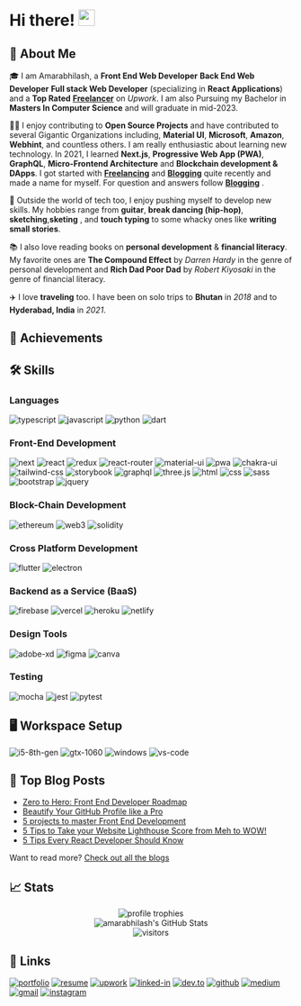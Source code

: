 # Hi there! <img src="https://media.giphy.com/media/hvRJCLFzcasrR4ia7z/giphy.gif" width="29px" height="29px">

## 🚀 About Me

🎓 I am Amarabhilash, a **Front End Web Developer** **Back End Web Developer** **Full stack Web Developer** (specializing in **React Applications**) and a **Top Rated** [**Freelancer**](https://www.upwork.com/freelancers/~01fb401eb70bb1c84e) on _Upwork_. I am also Pursuing my Bachelor in **Masters In Computer   Science** and will graduate in mid-2023.

👨‍💻 I enjoy contributing to **Open Source Projects** and have contributed to several Gigantic Organizations including, **Material UI**, **Microsoft**, **Amazon**, **Webhint**, and countless others. I am really enthusiastic about learning new technology. In 2021, I learned **Next.js**, **Progressive Web App (PWA)**, **GraphQL**, **Micro-Frontend Architecture** and **Blockchain development & DApps**. I got started with [**Freelancing**](https://www.upwork.com/freelancers/~01c12e516ee1d35044) and [**Blogging**](https://dev.to/amarabhilash)  quite recently and made a name for myself. For question and answers follow [**Blogging**](https://www.quora.com/amarabhilash) .

🎸 Outside the world of tech too, I enjoy pushing myself to develop new skills. My hobbies range from **guitar**, **break dancing (hip-hop)**, **sketching**,**sketing** , and **touch typing** to some whacky ones like **writing small stories**.

📚 I also love reading books on **personal development** & **financial literacy**. My favorite ones are **The Compound Effect** by _Darren Hardy_ in the genre of personal development and **Rich Dad Poor Dad** by _Robert Kiyosaki_ in the genre of financial literacy.

✈️ I love **traveling** too. I have been on solo trips to **Bhutan** in _2018_ and to **Hyderabad, India** in _2021_.

## 🏅 Achievements



## 🛠️ Skills

### Languages

![typescript](https://img.shields.io/badge/TypeScript-3178C6?style=for-the-badge&logo=typescript&logoColor=white)
![javascript](https://img.shields.io/badge/JavaScript-323330?style=for-the-badge&logo=javascript&logoColor=F7DF1E)
![python](https://img.shields.io/badge/Python-3776AB?style=for-the-badge&logo=python&logoColor=white)
![dart](https://img.shields.io/badge/Dart-28B6F6?style=for-the-badge&logo=dart&logoColor=white)

### Front-End Development

![next](https://img.shields.io/badge/Next-000000?style=for-the-badge&logo=nextdotjs&logoColor=FFFFFF)
![react](https://img.shields.io/badge/React-20232A?style=for-the-badge&logo=react&logoColor=61DAFB)
![redux](https://img.shields.io/badge/Redux-593D88?style=for-the-badge&logo=redux&logoColor=white)
![react-router](https://img.shields.io/badge/React_Router-CA4245?style=for-the-badge&logo=react-router&logoColor=white)
![material-ui](https://img.shields.io/badge/Material_UI-0081CB?style=for-the-badge&logo=mui&logoColor=white)
![pwa](https://img.shields.io/badge/Progressive_Web_App-4285F4?style=for-the-badge&logo=googlechrome&logoColor=white)
![chakra-ui](https://img.shields.io/badge/Chakra_UI-319795?style=for-the-badge&logo=chakra-ui&logoColor=white)
![tailwind-css](https://img.shields.io/badge/tailwind_css-06B6D4?style=for-the-badge&logo=tailwind-css&logoColor=white)
![storybook](https://img.shields.io/badge/storybook-FF4785?style=for-the-badge&logo=storybook&logoColor=white)
![graphql](https://img.shields.io/badge/GraphQL-E434AA?style=for-the-badge&logo=graphql&logoColor=white)
![three.js](https://img.shields.io/badge/Three.js-000000?style=for-the-badge&logo=three.js&logoColor=white)
![html](https://img.shields.io/badge/HTML5-E34F26?style=for-the-badge&logo=html5&logoColor=white)
![css](https://img.shields.io/badge/CSS3-1572B6?style=for-the-badge&logo=css3&logoColor=white)
![sass](https://img.shields.io/badge/SASS-CC6699?style=for-the-badge&logo=sass&logoColor=white)
![bootstrap](https://img.shields.io/badge/Bootstrap-563D7C?style=for-the-badge&logo=bootstrap&logoColor=white)
![jquery](https://img.shields.io/badge/jQuery-0769AD?style=for-the-badge&logo=jquery&logoColor=white)

### Block-Chain Development

![ethereum](https://img.shields.io/badge/Ethereum-3C3C3D?style=for-the-badge&logo=ethereum&logoColor=white)
![web3](https://img.shields.io/badge/Web_3-F16822?style=for-the-badge&logo=web3.js&logoColor=white)
![solidity](https://img.shields.io/badge/Solidity-363636?style=for-the-badge&logo=solidity&logoColor=white)

### Cross Platform Development

![flutter](https://img.shields.io/badge/Flutter-28B6F6?style=for-the-badge&logo=flutter&logoColor=white)
![electron](https://img.shields.io/badge/Electron-2C2E3B?style=for-the-badge&logo=electron&logoColor=white)

### Backend as a Service (BaaS)

![firebase](https://img.shields.io/badge/Firebase-ffaa00?style=for-the-badge&logo=Firebase&logoColor=white)
![vercel](https://img.shields.io/badge/Vercel-000000?style=for-the-badge&logo=Vercel&logoColor=white)
![heroku](https://img.shields.io/badge/Heroku-430098?style=for-the-badge&logo=heroku&logoColor=white)
![netlify](https://img.shields.io/badge/Netlify-00C7B7?style=for-the-badge&logo=netlify&logoColor=white)

### Design Tools

![adobe-xd](https://img.shields.io/badge/adobe_xd-470137?style=for-the-badge&logo=adobe-xd&logoColor=white)
![figma](https://img.shields.io/badge/figma-000000?style=for-the-badge&logo=figma&logoColor=white)
![canva](https://img.shields.io/badge/canva-00C4CC?style=for-the-badge&logo=canva&logoColor=white)

### Testing

![mocha](https://img.shields.io/badge/Mocha-8D6748?style=for-the-badge&logo=mocha&logoColor=white)
![jest](https://img.shields.io/badge/Jest-C21325?style=for-the-badge&logo=jest&logoColor=white)
![pytest](https://img.shields.io/badge/Pytest-3776AB?style=for-the-badge&logo=python&logoColor=white)

## 🖥️ Workspace Setup

![i5-8th-gen](https://img.shields.io/badge/Intel-Core_i5_8th-0071C5?style=for-the-badge&logo=intel&logoColor=white)
![gtx-1060](https://img.shields.io/badge/NVIDIA-GTX_1060-76B900?style=for-the-badge&logo=nvidia&logoColor=white)
![windows](https://img.shields.io/badge/Windows_10-0078D6?style=for-the-badge&logo=windows&logoColor=white)
![vs-code](https://img.shields.io/badge/VS_Code-007ACC?style=for-the-badge&logo=Visual-Studio-Code&logoColor=white)

## 📝 Top Blog Posts

-   [Zero to Hero: Front End Developer Roadmap](https://dev.to/amarabhilash/front-end-developer-roadmap-zero-to-hero-4pkf)
-   [Beautify Your GitHub Profile like a Pro](https://dev.to/amarabhilash/beautify-your-github-profile-like-a-pro-5093)
-   [5 projects to master Front End Development](https://dev.to/amarabhilash/5-projects-to-master-front-end-development-57p)
-   [5 Tips to Take your Website Lighthouse Score from Meh to WOW!](https://dev.to/amarabhilash/5-tips-to-take-your-website-lighthouse-score-from-meh-to-wow-2375)
-   [5 Tips Every React Developer Should Know](https://dev.to/amarabhilash/5-tips-every-react-developer-should-know-1ghh)

Want to read more? [Check out all the blogs](https://dev.to/amarabhilash)

## 📈 Stats

<div align="center">
    <img src="https://github-profile-trophy.vercel.app/?username=amarabhilash&row=1&column=6&margin-h=8&theme=darkhub&count_private=true&margin-w=15&no-frame=true" alt="profile trophies" />
    <br />
    <img src="https://github-readme-stats.vercel.app/api?username=amarabhilash&show_icons=true&hide_border=true" alt="amarabhilash's GitHub Stats">
    <br />
    <img src="https://visitor-badge.laobi.icu/badge?page_id=ruppysuppy.amarabhilash" alt="visitors">
</div>

## 🔗 Links

[![portfolio](https://img.shields.io/badge/Portfolio-5340ff?style=for-the-badge&logo=Google-chrome&logoColor=white)](https://amarabhilash.vercel.app/)
[![resume](https://img.shields.io/badge/Resume-4285F4?style=for-the-badge&logo=read-the-docs&logoColor=white)](#)
[![upwork](https://img.shields.io/badge/Upwork-6FDA44?style=for-the-badge&logo=Upwork&logoColor=white)](https://www.upwork.com/freelancers/~01fb401eb70bb1c84e)
[![linked-in](https://img.shields.io/badge/Linked_In-0077B5?style=for-the-badge&logo=LinkedIn&logoColor=white)](https://www.linkedin.com/in/amarabhilash/)
[![dev.to](https://img.shields.io/badge/Dev.to-0A0A0A?style=for-the-badge&logo=DevdotTo&logoColor=white)](https://dev.to/amarabhilash)
[![github](https://img.shields.io/badge/GitHub-000000?style=for-the-badge&logo=GitHub&logoColor=white)](https://github.com/amarabhilash)
[![medium](https://img.shields.io/badge/medium-000000?style=for-the-badge&logo=medium&logoColor=white)](https://amarabhilash.medium.com/)
[![gmail](https://img.shields.io/badge/Gmail-D14836?style=for-the-badge&logo=Gmail&logoColor=white)](mailto:https://github.com/amarabhilash)
[![instagram](https://img.shields.io/badge/Instagram-E4405F?style=for-the-badge&logo=instagram&logoColor=white)](https://www.instagram.com/amarabhilash/)
